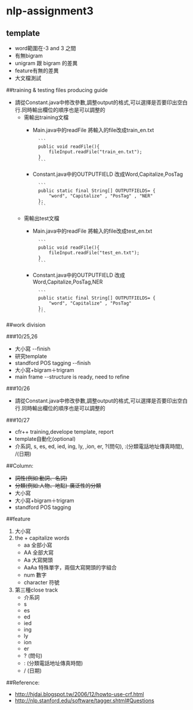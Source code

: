 # nlp-assignment3

## template
* word範圍在-3 and 3 之間
* 有無bigram
* unigram 跟 bigram 的差異
* feature有無的差異
* 大文檔測試

##training & testing files producing guide
* 請從Constant.java中修改參數,調整output的格式,可以選擇是否要印出空白行.同時輸出欄位的順序也是可以調整的
	* 需輸出training文檔
		* Main.java中的readFile 將輸入的file改成train_en.txt

				```
				public void readFile(){
					fileInput.readFile("train_en.txt");
				}
				```
		* Constant.java中的OUTPUTFIELD 改成Word,Capitalize,PosTag

				```
				public static final String[] OUTPUTFIELDS= {
					"word", "Capitalize" , "PosTag" , "NER"
				};
				```
	* 需輸出test文檔
		* Main.java中的readFile 將輸入的file改成test_en.txt

				```
				public void readFile(){
					fileInput.readFile("test_en.txt");
				}
				```
		* Constant.java中的OUTPUTFIELD 改成Word,Capitalize,PosTag,NER

				```
				public static final String[] OUTPUTFIELDS= {
					"word", "Capitalize" , "PosTag"
				};
				```

##work division

###10/25,26
* 大小寫 --finish
* 研究template
* standford POS tagging --finish
* 大小寫+bigram＋trigram
* main frame --structure is ready, need to refine

###10/26
* 請從Constant.java中修改參數,調整output的格式,可以選擇是否要印出空白行.同時輸出欄位的順序也是可以調整的

###10/27
* cfr++ training,develope template, report
* template自動化(optional)
* 介系詞, s, es, ed, ied, ing, ly, ,ion, er, ?(問句), :(分類電話地址傳真時間), /(日期)


##Column:
* ~~詞性(例如:動詞、名詞)~~
* ~~分類(例如:人物、地點)-廣泛性的分類~~
* 大小寫
* 大小寫+bigram＋trigram
* standford POS tagging


##feature
1. 大小寫
2. the + capitalize words
	* aa 全部小寫
	* AA 全部大寫
	* Aa 大寫開頭
	* AaAa 特殊單字，兩個大寫開頭的字組合
	* num 數字
	* character 符號
3. 第三種close track
	* 介系詞
	* s
	* es
	* ed
	* ied
	* ing
	* ly
	* ion
	* er
	* ? (問句)
	* : (分類電話地址傳真時間)
	* / (日期)



##Reference:
* http://hjdai.blogspot.tw/2006/12/howto-use-crf.html
* http://nlp.stanford.edu/software/tagger.shtml#Questions
